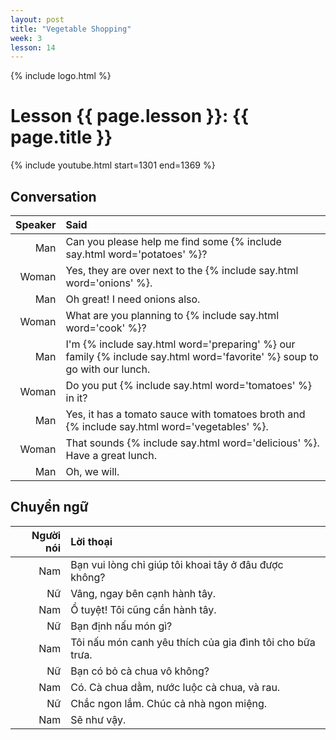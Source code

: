 ```yaml
---
layout: post
title: "Vegetable Shopping"
week: 3
lesson: 14
---
```

{% include logo.html %}

# Lesson {{ page.lesson }}: {{ page.title }}

{% include youtube.html start=1301 end=1369 %}

## Conversation

Speaker | Said
---: | :---
Man | Can you please help me find some {% include say.html word='potatoes' %}?
Woman | Yes, they are over next to the {% include say.html word='onions' %}.
Man | Oh great! I need onions also.
Woman | What are you planning to {% include say.html word='cook' %}?
Man | I'm {% include say.html word='preparing' %} our family {% include say.html word='favorite' %} soup to go with our lunch.
Woman | Do you put {% include say.html word='tomatoes' %} in it?
Man | Yes, it has a tomato sauce with tomatoes broth and {% include say.html word='vegetables' %}.
Woman | That sounds {% include say.html word='delicious' %}. Have a great lunch.
Man | Oh, we will.

## Chuyển ngữ

Người nói | Lời thoại
---: | :---
Nam | Bạn vui lòng chỉ giúp tôi khoai tây ở đâu được không?
Nữ | Vâng, ngay bên cạnh hành tây.
Nam | Ồ tuyệt! Tôi cũng cần hành tây.
Nữ | Bạn định nấu món gì?
Nam | Tôi nấu món canh yêu thích của gia đình tôi cho bữa trưa.
Nữ | Bạn có bỏ cà chua vô không?
Nam | Có. Cà chua dằm, nước luộc cà chua, và rau.
Nữ | Chắc ngon lắm. Chúc cả nhà ngon miệng.
Nam | Sẽ như vậy.
